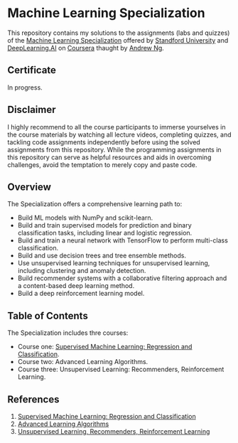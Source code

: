 # Machine Learning Specialization
This repository contains my solutions to the assignments (labs and quizzes) of the [Machine Learning Specialization](https://www.coursera.org/specializations/machine-learning-introduction) offered by [Standford University](https://www.coursera.org/stanford) and [DeepLearning.AI](https://www.coursera.org/deeplearning-ai) on [Coursera](https://www.coursera.org/) thaught by [Andrew Ng](https://www.coursera.org/instructor/andrewng).

## Certificate

In progress.

## Disclaimer
I highly recommend to all the course participants to immerse yourselves in the course materials by watching all lecture videos, completing quizzes, and tackling code assignments independently before using the solved assignments from this repository. While the programming assignments in this repository can serve as helpful resources and aids in overcoming challenges, avoid the temptation to merely copy and paste code.

## Overview
The Specialization offers a comprehensive learning path to:
* Build ML models with NumPy and scikit-learn.
* Build and train supervised models for prediction and binary classification tasks, including linear and logistic regression.
* Build and train a neural network with TensorFlow to perform multi-class classification.
* Build and use decision trees and tree ensemble methods.
* Use unsupervised learning techniques for unsupervised learning, including clustering and anomaly detection.
* Build recommender systems with a collaborative filtering approach and a content-based deep learning method.
* Build a deep reinforcement learning model.

## Table of Contents
The Specialization includes thre courses:
* Course one: [Supervised Machine Learning: Regression and Classification](1.%20Supervised%20Machine%20Learning%3A%20Regression%20and%20Classification/).
* Course two: Advanced Learning Algorithms.
* Course three: Unsupervised Learning: Recommenders, Reinforcement Learning.

## References
1. [Supervised Machine Learning: Regression and Classification](https://www.coursera.org/learn/machine-learning?specialization=machine-learning-introduction)
2. [Advanced Learning Algorithms](https://www.coursera.org/learn/advanced-learning-algorithms?specialization=machine-learning-introduction)
3. [Unsupervised Learning, Recommenders, Reinforcement Learning](https://www.coursera.org/learn/unsupervised-learning-recommenders-reinforcement-learning?specialization=machine-learning-introduction)
